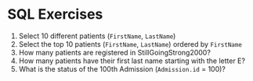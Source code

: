 # SQL Exercises

1. Select 10 different patients (`FirstName`, `LastName`)
2. Select the top 10 patients (`FirstName`, `LastName`) ordered by `FirstName`
3. How many patients are registered in StillGoingStrong2000?
4. How many patients have their first last name starting with the letter E?
5. What is the status of the 100th Admission (`Admission.id` = 100)?
